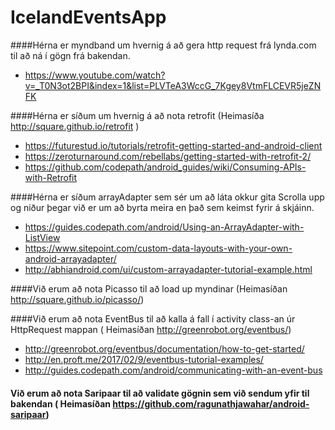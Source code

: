 # IcelandEventsApp


####Hérna er myndband um hvernig á að gera http request frá lynda.com til að ná í gögn frá bakendan.
  * https://www.youtube.com/watch?v=_T0N3ot2BPI&index=1&list=PLVTeA3WccG_7Kgey8VtmFLCEVR5jeZNFK

####Hérna er síðum um hvernig á að nota retrofit (Heimasíða http://square.github.io/retrofit  )

  * https://futurestud.io/tutorials/retrofit-getting-started-and-android-client 
  * https://zeroturnaround.com/rebellabs/getting-started-with-retrofit-2/
  * https://github.com/codepath/android_guides/wiki/Consuming-APIs-with-Retrofit

####Hérna er síðum arrayAdapter sem sér um að láta okkur gita Scrolla upp og niður þegar við er um að byrta meira en það sem keimst fyrir á skjáinn.
  * https://guides.codepath.com/android/Using-an-ArrayAdapter-with-ListView 
  * https://www.sitepoint.com/custom-data-layouts-with-your-own-android-arrayadapter/
  * http://abhiandroid.com/ui/custom-arrayadapter-tutorial-example.html

####Við erum að nota Picasso til að load up myndinar (Heimasíðan http://square.github.io/picasso/)

####Við erum að nota EventBus til að kalla á fall í activity class-an úr HttpRequest mappan ( Heimasíðan http://greenrobot.org/eventbus/)
  * http://greenrobot.org/eventbus/documentation/how-to-get-started/
  * http://en.proft.me/2017/02/9/eventbus-tutorial-examples/
  * http://guides.codepath.com/android/communicating-with-an-event-bus
  
#### Við erum að nota Saripaar til að validate gögnin sem við sendum yfir til bakendan ( Heimasíðan https://github.com/ragunathjawahar/android-saripaar)
